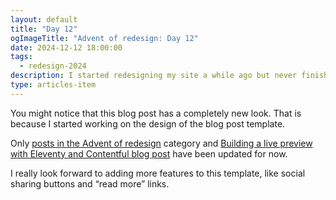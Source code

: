 ```yaml
---
layout: default
title: "Day 12"
ogImageTitle: "Advent of redesign: Day 12"
date: 2024-12-12 18:00:00
tags:
  - redesign-2024
description: I started redesigning my site a while ago but never finished it, so I thought it would be a good idea to finish it this Advent. This is day 12.
type: articles-item
---
```


You might notice that this blog post has a completely new look. That is because I started working on the design of the blog post template.

Only [posts in the Advent of redesign](/side-projects/redesign/) category and [Building a live preview with Eleventy and Contentful blog post](/articles/building-a-live-preview-with-eleventy-contentful-and-liquid-templating/) have been updated for now.

I really look forward to adding more features to this template, like social sharing buttons and “read more” links.
